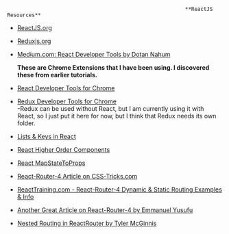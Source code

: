                                                               **ReactJS Resources**

  
* [ReactJS.org](https://reactjs.org/)

* [Reduxjs.org](https://redux.js.org/)

* [Medium.com: React Developer Tools by Dotan Nahum](https://medium.com/@jondot/10-react-developer-tools-you-might-have-missed-6c7575cc27eb)   
  
  **These are Chrome Extensions that I have been using.  I discovered these from earlier tutorials.**
* [React Developer Tools for Chrome](https://github.com/facebook/react-devtools)
 
* [Redux Developer Tools for Chrome](https://github.com/zalmoxisus/redux-devtools-extension)
  <br/>
  -Redux can be used without React, but I am currently using it with React, so I just put it here for now, but I think that Redux needs its own folder. 

* [Lists & Keys in React](https://reactjs.org/docs/lists-and-keys.html)

* [React Higher Order Components](https://reactjs.org/docs/higher-order-components.html)

* [React MapStateToProps](https://github.com/reduxjs/react-redux/blob/master/docs/api.md#connectmapstatetoprops-mapdispatchtoprops-mergeprops-options)

* [React-Router-4 Article on CSS-Tricks.com](https://css-tricks.com/react-router-4/) 

* [ReactTraining.com - React-Router-4 Dynamic & Static Routing Examples & Info](https://reacttraining.com/react-router/core/guides/philosophy)

* [Another Great Article on React-Router-4 by Emmanuel Yusufu](http://stellarcode.co/beginners-guide-to-react-router-4/)

* [Nested Routing in ReactRouter by Tyler McGinnis](https://tylermcginnis.com/react-router-nested-routes/)

